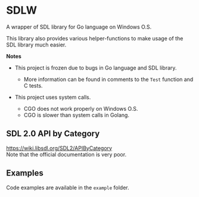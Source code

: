# SDLW

A wrapper of SDL library for Go language on Windows O.S.

This library also provides various helper-functions to make usage of the SDL 
library much easier.

**Notes**

* This project is frozen due to bugs in Go language and SDL library.
  * More information can be found in comments to the `Test` function and C tests.


* This project uses system calls.
  * CGO does not work properly on Windows O.S.
  * CGO is slower than system calls in Golang.

## SDL 2.0 API by Category
https://wiki.libsdl.org/SDL2/APIByCategory  
Note that the official documentation is very poor.

## Examples
Code examples are available in the `example` folder.
